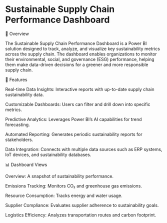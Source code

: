 # Sustainable Supply Chain Performance Dashboard

📌 Overview

The Sustainable Supply Chain Performance Dashboard is a Power BI solution designed to track, analyze, and visualize key sustainability metrics across the supply chain. The dashboard enables organizations to monitor their environmental, social, and governance (ESG) performance, helping them make data-driven decisions for a greener and more responsible supply chain.

🎯 Features

Real-time Data Insights: Interactive reports with up-to-date supply chain sustainability data.

Customizable Dashboards: Users can filter and drill down into specific metrics.

Predictive Analytics: Leverages Power BI’s AI capabilities for trend forecasting.

Automated Reporting: Generates periodic sustainability reports for stakeholders.

Data Integration: Connects with multiple data sources such as ERP systems, IoT devices, and sustainability databases.

📊 Dashboard Views

Overview: A snapshot of sustainability performance.

Emissions Tracking: Monitors CO₂ and greenhouse gas emissions.

Resource Consumption: Tracks energy and water usage.

Supplier Compliance: Evaluates supplier adherence to sustainability goals.

Logistics Efficiency: Analyzes transportation routes and carbon footprint.
